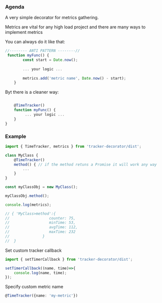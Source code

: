 ### Agenda

A very simple decorator for metrics gathering.

Metrics are vital for any high load project and there are many ways to implement metrics

You can always do it like that:


```typescript
//-------- ANTI PATTERN --------//
 function myFunc() {
        const start = Date.now();
 
        ... your logic ...
        
        metrics.add('metric name', Date.now() - start); 
    }

```

Byt there is a cleaner way:

```typescript

    @TimeTracker()
    function myFunc() {
         ... your logic ...
    }
}
```



### Example

```typescript
import { TimeTracker, metrics } from 'tracker-decorator/dist';

class MyClass {
    @TimeTracker()
    method() { // if the method retuns a Promise it will work any way
        ...
    }
}

const myClassObj = new MyClass();

myClassObj.method();

console.log(metrics);

// { 'MyClass>method':{ 
//                  counter: 75, 
//                  minTime: 53, 
//                  avgTime: 112, 
//                  maxTime: 232 
//               } 
//  }
```

Set custom tracker callback
```typescript
import { setTimerCallback } from 'tracker-decorator/dist';

setTimerCallback((name, time)=>{
    console.log(name, time);
});
```

Specify custom metric name 

```typescript
@TimeTracker({name: 'my-metric'})
```
